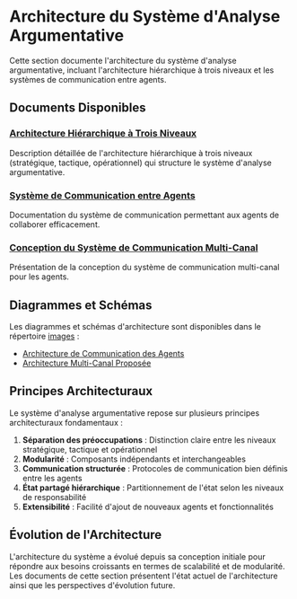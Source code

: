 # Architecture du Système d'Analyse Argumentative

Cette section documente l'architecture du système d'analyse argumentative, incluant l'architecture hiérarchique à trois niveaux et les systèmes de communication entre agents.

## Documents Disponibles

### [Architecture Hiérarchique à Trois Niveaux](./architecture_hierarchique.md)
Description détaillée de l'architecture hiérarchique à trois niveaux (stratégique, tactique, opérationnel) qui structure le système d'analyse argumentative.

### [Système de Communication entre Agents](./communication_agents.md)
Documentation du système de communication permettant aux agents de collaborer efficacement.

### [Conception du Système de Communication Multi-Canal](./conception_multi_canal.md)
Présentation de la conception du système de communication multi-canal pour les agents.

## Diagrammes et Schémas

Les diagrammes et schémas d'architecture sont disponibles dans le répertoire [images](./images/) :

- [Architecture de Communication des Agents](./images/architecture_communication.md)
- [Architecture Multi-Canal Proposée](./images/architecture_multi_canal.md)

## Principes Architecturaux

Le système d'analyse argumentative repose sur plusieurs principes architecturaux fondamentaux :

1. **Séparation des préoccupations** : Distinction claire entre les niveaux stratégique, tactique et opérationnel
2. **Modularité** : Composants indépendants et interchangeables
3. **Communication structurée** : Protocoles de communication bien définis entre les agents
4. **État partagé hiérarchique** : Partitionnement de l'état selon les niveaux de responsabilité
5. **Extensibilité** : Facilité d'ajout de nouveaux agents et fonctionnalités

## Évolution de l'Architecture

L'architecture du système a évolué depuis sa conception initiale pour répondre aux besoins croissants en termes de scalabilité et de modularité. Les documents de cette section présentent l'état actuel de l'architecture ainsi que les perspectives d'évolution future.